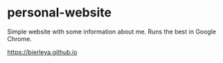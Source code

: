 # personal-website
Simple website with some information about me. Runs the best in Google Chrome.

https://bierleya.github.io
